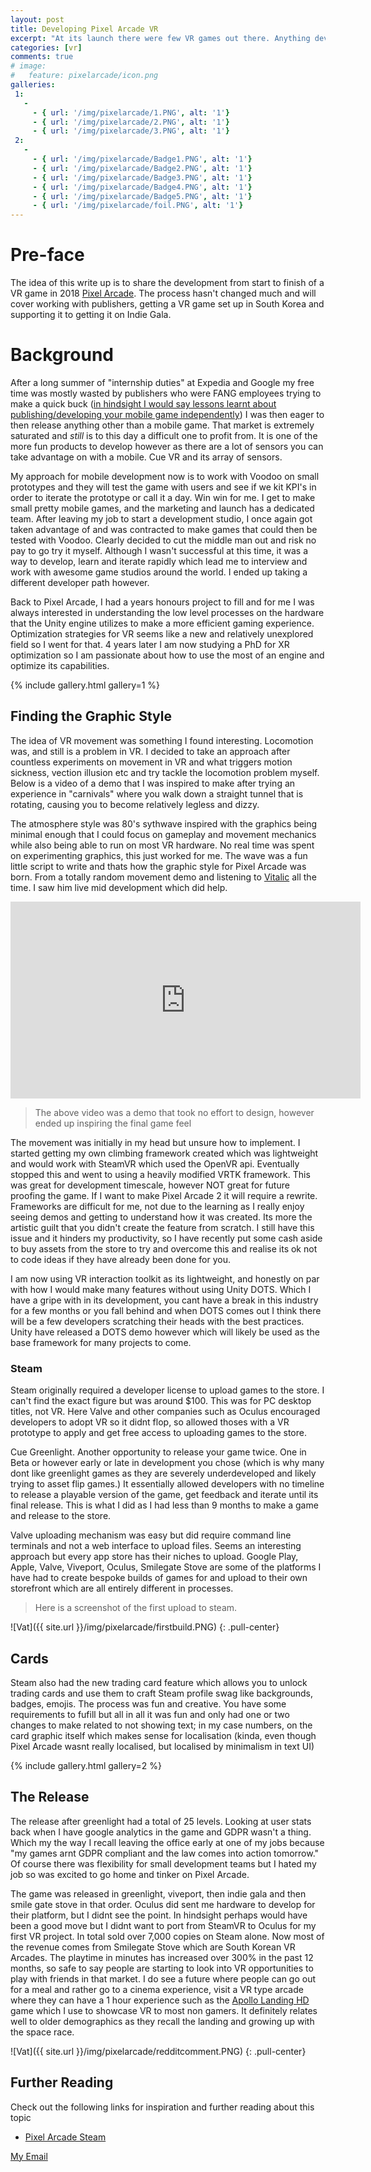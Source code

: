```yaml
---
layout: post
title: Developing Pixel Arcade VR 
excerpt: "At its launch there were few VR games out there. Anything developed was quickly enjoyed by the smaller but passionate VR playerbase. So releasing a VR title in 2016 was unchartered territory. Pixel Arcade has been for sale since on Steam, Vive Port and has a partnership with Smilegate Stove; Tencents approach at VR arcades for the Korean markets. Enjoy the technical breakdown"
categories: [vr]
comments: true
# image:
#   feature: pixelarcade/icon.png
galleries:
 1:
   -
     - { url: '/img/pixelarcade/1.PNG', alt: '1'}
     - { url: '/img/pixelarcade/2.PNG', alt: '1'}
     - { url: '/img/pixelarcade/3.PNG', alt: '1'}    
 2:
   -
     - { url: '/img/pixelarcade/Badge1.PNG', alt: '1'}
     - { url: '/img/pixelarcade/Badge2.PNG', alt: '1'}
     - { url: '/img/pixelarcade/Badge3.PNG', alt: '1'}
     - { url: '/img/pixelarcade/Badge4.PNG', alt: '1'}
     - { url: '/img/pixelarcade/Badge5.PNG', alt: '1'}
     - { url: '/img/pixelarcade/foil.PNG', alt: '1'}
---
```


# Pre-face
The idea of this write up is to share the development from start to finish of a VR game in 2018 [Pixel Arcade](https://www.pixelarca.de). The process hasn't changed much and will cover working with publishers, getting a VR game set up in South Korea and supporting it to getting it on Indie Gala.

# Background
After a long summer of "internship duties" at Expedia and Google my free time was mostly wasted by publishers who were FANG employees trying to make a quick buck ([in hindsight I would say lessons learnt about publishing/developing your mobile game independently](https://youtu.be/PHgEReA_8Io)) I was then eager to then release anything other than a mobile game. 
That market is extremely saturated and *still* is to this day a difficult one to profit from. It is one of the more fun products to develop however  as there are a lot of sensors you can take advantage on with a mobile. Cue VR and its array of sensors. 

My approach for mobile development now is to work with Voodoo on small prototypes and they will test the game with users and see if we kit KPI's in order to iterate the prototype or call it a day. Win win for me. I get to make small pretty mobile games, and the marketing and launch has a dedicated team. After leaving my job to start a development studio, I once again got taken advantage of and was contracted to make games that could then be tested with Voodoo. Clearly decided to cut the middle man out and risk no pay to go try it myself. Although I wasn't successful at this time, it was a way to develop, learn and iterate rapidly which lead me to interview and work with awesome game studios around the world. I ended up taking a different developer path however.

Back to Pixel Arcade, I had a years honours project to fill and for me I was always interested in understanding the low level processes on the hardware that the Unity engine utilizes to make a more efficient gaming experience. Optimization strategies for VR seems like a new and relatively unexplored field so I went for that. 4 years later I am now studying a PhD for XR optimization so I am passionate about how to use the most of an engine and optimize its capabilities.

{% include gallery.html  gallery=1 %}


## Finding the Graphic Style
The idea of VR movement was something I found interesting. Locomotion was, and still is a problem in VR. I decided to take an approach after countless experiments on movement in VR and what triggers motion sickness, vection illusion etc and try tackle the locomotion problem myself. Below is a video of a demo that I was inspired to make after trying an experience in "carnivals" where you walk down a straight tunnel that is rotating, causing you to become relatively legless and dizzy. 

The atmosphere style was 80's sythwave inspired with the graphics being minimal enough that I could focus on gameplay and movement mechanics while also being able to run on most VR hardware. No real time was spent on experimenting graphics, this just worked for me. The wave was a fun little script to write and thats how the graphic style for Pixel Arcade was born. From a totally random movement demo and listening to [Vitalic](https://www.youtube.com/watch?v=I2dfGC1oziE) all the time. I saw him live mid development which did help.

<p style="text-align:center;">
<iframe width="560" height="315" src="https://www.youtube.com/embed/dtkYv00GdCI" frameborder="0" allow="accelerometer; autoplay; clipboard-write; encrypted-media; gyroscope; picture-in-picture" allowfullscreen></iframe>
</p>

> The above video was a demo that took no effort to design, however ended up inspiring the final game feel

The movement was initially in my head but unsure how to implement. I started getting my own climbing framework created which was lightweight and would work with SteamVR which used the OpenVR api. Eventually stopped this and went to using a heavily modified VRTK framework. This was great for development timescale, however NOT great for future proofing the game. If I want to make Pixel Arcade 2 it will require a rewrite. Frameworks are difficult for me, not due to the learning as I really enjoy seeing demos and getting to understand how it was created. Its more the artistic guilt that you didn't create the feature from scratch. I still have this issue and it hinders my productivity, so I have recently put some cash aside to buy assets from the store to try and overcome this and realise its ok not to code ideas if they have already been done for you.

I am now using VR interaction toolkit as its lightweight, and honestly on par with how I would make many features without using Unity DOTS. Which I have a gripe with in its development, you cant have a break in this industry for a few months or you fall behind and when DOTS comes out I think there will be a few developers scratching their heads with the best practices. Unity have released a DOTS demo however which will likely be used as the base framework for many projects to come. 


### Steam
Steam originally required a developer license to upload games to the store. I can't find the exact figure but was around $100. This was for PC desktop titles, not VR. Here Valve and other companies such as Oculus encouraged developers to adopt VR so it didnt flop, so allowed thoses with a VR prototype to apply and get free access to uploading games to the store.

Cue Greenlight. Another opportunity to release your game twice. One in Beta or however early or late in development you chose (which is why many dont like greenlight games as they are severely underdeveloped and likely trying to asset flip games.) It essentially allowed developers with no timeline to release a playable version of the game, get feedback and iterate until its final release. This is what I did as I had less than 9 months to make a game and release to the store. 

Valve uploading mechanism was easy but did require command line terminals and not a web interface to upload files. Seems an interesting approach but every app store has their niches to upload. Google Play, Apple, Valve, Viveport, Oculus, Smilegate Stove are some of the platforms I have had to create bespoke builds of games for and upload to their own storefront which are all entirely different in processes.

> Here is a screenshot of the first upload to steam.

![Vat]({{ site.url }}/img/pixelarcade/firstbuild.PNG)
{: .pull-center}


## Cards
Steam also had the new trading card feature which allows you to unlock trading cards and use them to craft Steam profile swag like backgrounds, badges, emojis. The process was fun and creative. You have some requirements to fufill but all in all it was fun and only had one or two changes to make related to not showing text; in my case numbers, on the card graphic itself which makes sense for localisation (kinda, even though Pixel Arcade wasnt really localised, but localised by minimalism in text UI)

{% include gallery.html  gallery=2 %}



## The Release
The release after greenlight had a total of 25 levels. Looking at user stats back when I have google analytics in the game and GDPR wasn't a thing. Which my the way I recall leaving the office early at one of my jobs because "my games arnt GDPR compliant and the law comes into action tomorrow." Of course there was flexibility for small development teams but I hated my job so was excited to go home and tinker on Pixel Arcade. 

The game was released in greenlight, viveport, then indie gala and then smile gate stove in that order. Oculus did sent me hardware to develop for their platform, but I didnt see the point. In hindsight perhaps would have been a good move but I didnt want to port from SteamVR to Oculus for my first VR project. In total sold over 7,000 copies on Steam alone. Now most of the revenue comes from Smilegate Stove which are South Korean VR Arcades. The playtime in minutes has increased over 300% in the past 12 months, so safe to say people are starting to look into VR opportunities to play with friends in that market. I do see a future where people can go out for a meal and rather go to a cinema experience, visit a VR type arcade where they can have a 1 hour experience such as the [Apollo Landing HD]() game which I use to showcase VR to most non gamers. It definitely relates well to older demographics as they recall the landing and growing up with the space race.

![Vat]({{ site.url }}/img/pixelarcade/redditcomment.PNG)
{: .pull-center}


## Further Reading
Check out the following links for inspiration and further reading about this topic
* [Pixel Arcade Steam](https://www.pixelarca.de)


<a href="#" id="emailclick" onclick="replace_email()">My Email</a>

<script>
var email;

function add_mailto() {
  const elem = document.getElementById("emailclick");
  elem.href = `mailto:${email}`;
}

function replace_email() {
  // spam prevention
  const domain = "cjgstudio.com";
  const name = [16, 28, 1, 1, 26, 22];
  const xor_with = 115;
  let constructed = "";
  name.forEach(function(i) {
    constructed += String.fromCharCode(i ^ xor_with);
  })
  email = `${constructed}@${domain}`;
  const elem = document.getElementById("emailclick");
  elem.text = email;
1
  window.setTimeout(add_mailto, 100);
}
</script>